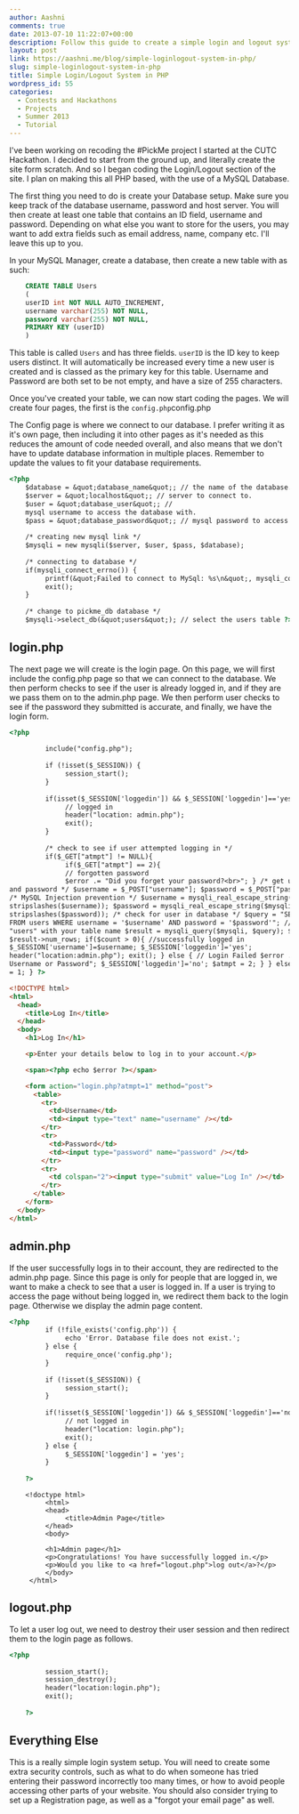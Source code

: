 ```yaml
---
author: Aashni
comments: true
date: 2013-07-10 11:22:07+00:00
description: Follow this guide to create a simple login and logout system using PHP
layout: post
link: https://aashni.me/blog/simple-loginlogout-system-in-php/
slug: simple-loginlogout-system-in-php
title: Simple Login/Logout System in PHP
wordpress_id: 55
categories:
  - Contests and Hackathons
  - Projects
  - Summer 2013
  - Tutorial
---
```


I've been working on recoding the #PickMe project I started at the CUTC Hackathon. I decided to start from the ground up, and literally create the site form scratch. And so I began coding the Login/Logout section of the site. I plan on making this all PHP based, with the use of a MySQL Database.

The first thing you need to do is create your Database setup. Make sure you keep track of the database username, password and host server. You will then create at least one table that contains an ID field, username and password. Depending on what else you want to store for the users, you may want to add extra fields such as email address, name, company etc. I'll leave this up to you.

In your MySQL Manager, create a database, then create a new table with as such:

```sql
    CREATE TABLE Users
    (
    userID int NOT NULL AUTO_INCREMENT,
    username varchar(255) NOT NULL,
    password varchar(255) NOT NULL,
    PRIMARY KEY (userID)
    )
```

This table is called `Users` and has three fields. `userID` is the ID key to keep users distinct. It will automatically be increased every time a new user is created and is classed as the primary key for this table. Username and Password are both set to be not empty, and have a size of 255 characters.

Once you've created your table, we can now start coding the pages. We will create four pages, the first is the `config.php`config.php

The Config page is where we connect to our database. I prefer writing it as it's own page, then including it into other pages as it's needed as this reduces the amount of code needed overall, and also means that we don't have to update database information in multiple places. Remember to update the values to fit your database requirements.

```html
<?php
    $database = &quot;database_name&quot;; // the name of the database.
    $server = &quot;localhost&quot;; // server to connect to.
    $user = &quot;database_user&quot;; //
    mysql username to access the database with.
    $pass = &quot;database_password&quot;; // mysql password to access the database with.
    
    /* creating new mysql link */
    $mysqli = new mysqli($server, $user, $pass, $database);
    
    /* connecting to database */
    if(mysqli_connect_errno()) {
         printf(&quot;Failed to connect to MySql: %s\n&quot;, mysqli_connect_error());
         exit();
    }
    
    /* change to pickme_db database */
    $mysqli->select_db(&quot;users&quot;); // select the users table ?>
```

## login.php

The next page we will create is the login page. On this page, we will first include the config.php page so that we can connect to the database. We then perform checks to see if the user is already logged in, and if they are we pass them on to the admin.php page. We then perform user checks to see if the password they submitted is accurate, and finally, we have the login form.

```html
<?php
    
         include("config.php");
    
         if (!isset($_SESSION)) {
              session_start();
         }
    
         if(isset($_SESSION['loggedin']) && $_SESSION['loggedin']=='yes'){
              // logged in
              header("location: admin.php");
              exit();
         }
    
         /* check to see if user attempted logging in */
         if($_GET["atmpt"] != NULL){
              if($_GET["atmpt"] == 2){
              // forgotten password
              $error .= "Did you forget your password?<br>"; } /* get username
and password */ $username = $_POST["username"]; $password = $_POST["password"];
/* MySQL Injection prevention */ $username = mysqli_real_escape_string($mysqli,
stripslashes($username)); $password = mysqli_real_escape_string($mysqli,
stripslashes($password)); /* check for user in database */ $query = "SELECT *
FROM users WHERE username = '$username' AND password = '$password'"; // replace
"users" with your table name $result = mysqli_query($mysqli, $query); $count =
$result->num_rows; if($count > 0){ //successfully logged in
$_SESSION['username']=$username; $_SESSION['loggedin']='yes';
header("location:admin.php"); exit(); } else { // Login Failed $error .= "Wrong
Username or Password"; $_SESSION['loggedin']='no'; $atmpt = 2; } } else { $atmpt
= 1; } ?>
```

```html
<!DOCTYPE html>
<html>
  <head>
    <title>Log In</title>
  </head>
  <body>
    <h1>Log In</h1>

    <p>Enter your details below to log in to your account.</p>

    <span><?php echo $error ?></span>

    <form action="login.php?atmpt=1" method="post">
      <table>
        <tr>
          <td>Username</td>
          <td><input type="text" name="username" /></td>
        </tr>
        <tr>
          <td>Password</td>
          <td><input type="password" name="password" /></td>
        </tr>
        <tr>
          <td colspan="2"><input type="submit" value="Log In" /></td>
        </tr>
      </table>
    </form>
  </body>
</html>
```

## admin.php

If the user successfully logs in to their account, they are redirected to the admin.php page. Since this page is only for people that are logged in, we want to make a check to see that a user is logged in. If a user is trying to access the page without being logged in, we redirect them back to the login page. Otherwise we display the admin page content.

```html
<?php
         if (!file_exists('config.php')) {
              echo 'Error. Database file does not exist.';
         } else {
              require_once('config.php');
         }
    
         if (!isset($_SESSION)) {
              session_start();
         }
    
         if(!isset($_SESSION['loggedin']) && $_SESSION['loggedin']=='no'){
              // not logged in
              header("location: login.php");
              exit();
         } else {
              $_SESSION['loggedin'] = 'yes';
         }
    
    ?>
```

```
    <!doctype html>
         <html>
         <head>
              <title>Admin Page</title>
         </head>
         <body>

         <h1>Admin page</h1>
         <p>Congratulations! You have successfully logged in.</p>
         <p>Would you like to <a href="logout.php">log out</a>?</p>
         </body>
     </html>
```

## logout.php

To let a user log out, we need to destroy their user session and then redirect them to the login page as follows.

```html
<?php
    
         session_start();
         session_destroy();
         header("location:login.php");
         exit();
    
    ?>
```

## Everything Else

This is a really simple login system setup. You will need to create some extra security controls, such as what to do when someone has tried entering their password incorrectly too many times, or how to avoid people accessing other parts of your website. You should also consider trying to set up a Registration page, as well as a "forgot your email page" as well.
